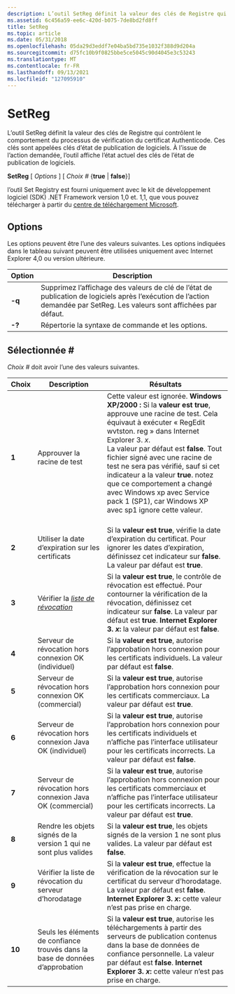 ```yaml
---
description: L’outil SetReg définit la valeur des clés de Registre qui contrôlent le comportement du processus de vérification du certificat Authenticode.
ms.assetid: 6c456a59-ee6c-420d-b075-7de8bd2fd8ff
title: SetReg
ms.topic: article
ms.date: 05/31/2018
ms.openlocfilehash: 05da29d3eddf7e04ba5bd735e1032f388d9d204a
ms.sourcegitcommit: d75fc10b9f0825bbe5ce5045c90d4045e3c53243
ms.translationtype: MT
ms.contentlocale: fr-FR
ms.lasthandoff: 09/13/2021
ms.locfileid: "127095910"
---
```

# <a name="setreg"></a>SetReg

L’outil SetReg définit la valeur des clés de Registre qui contrôlent le comportement du processus de vérification du certificat Authenticode. Ces clés sont appelées clés d’état de publication de logiciels. À l’issue de l’action demandée, l’outil affiche l’état actuel des clés de l’état de publication de logiciels.

**SetReg** \[ *Options* \] \[ *Choix \#* {**true** \| **false**}\]

l’outil Set Registry est fourni uniquement avec le kit de développement logiciel (SDK) .NET Framework version 1,0 et. 1,1, que vous pouvez télécharger à partir du [centre de téléchargement Microsoft](https://www.microsoft.com/download/details.aspx?id=16217).

## <a name="options"></a>Options

Les options peuvent être l’une des valeurs suivantes. Les options indiquées dans le tableau suivant peuvent être utilisées uniquement avec Internet Explorer 4,0 ou version ultérieure.



| Option | Description                                                                                                                                            |
|--------|--------------------------------------------------------------------------------------------------------------------------------------------------------|
| **-q** | Supprimez l’affichage des valeurs de clé de l’état de publication de logiciels après l’exécution de l’action demandée par SetReg. Les valeurs sont affichées par défaut. |
| **-?** | Répertorie la syntaxe de commande et les options.                                                                                                                       |



 

## <a name="choice-"></a>Sélectionnée \#

*Choix \#* doit avoir l’une des valeurs suivantes.



| Choix | Description                                                                                                                       | Résultats                                                                                                                                                                                                                                                                                                                                                                                                                                      |
|--------|-----------------------------------------------------------------------------------------------------------------------------------|---------------------------------------------------------------------------------------------------------------------------------------------------------------------------------------------------------------------------------------------------------------------------------------------------------------------------------------------------------------------------------------------------------------------------------------------|
| **1**  | Approuver la racine de test                                                                                                               | Cette valeur est ignorée. **Windows XP/2000 :** Si la **valeur est true**, approuve une racine de test. Cela équivaut à exécuter « RegEdit wvtston. reg » dans Internet Explorer 3. *x*.<br/> La valeur par défaut est **false**. Tout fichier signé avec une racine de test ne sera pas vérifié, sauf si cet indicateur a la valeur **true**. notez que ce comportement a changé avec Windows xp avec Service pack 1 (SP1), car Windows XP avec sp1 ignore cette valeur.<br/> <br/> |
| **2**  | Utiliser la date d’expiration sur les certificats                                                                                               | Si la **valeur est true**, vérifie la date d’expiration du certificat. Pour ignorer les dates d’expiration, définissez cet indicateur sur **false**. La valeur par défaut est **true**.                                                                                                                                                                                                                                                                                                       |
| **3**  | Vérifier la [ *liste de révocation*](../secgloss/c-gly.md) | Si la **valeur est true**, le contrôle de révocation est effectué. Pour contourner la vérification de la révocation, définissez cet indicateur sur **false**. La valeur par défaut est **true**. **Internet Explorer 3. *x*:** la valeur par défaut est **false**.<br/>                                                                                                                                                                                                                                               |
| **4**  | Serveur de révocation hors connexion OK (individuel)<br/>                                                                              | Si la **valeur est true**, autorise l’approbation hors connexion pour les certificats individuels. La valeur par défaut est **false**.                                                                                                                                                                                                                                                                                                                                                 |
| **5**  | Serveur de révocation hors connexion OK (commercial)<br/>                                                                              | Si la **valeur est true**, autorise l’approbation hors connexion pour les certificats commerciaux. La valeur par défaut est **true**.                                                                                                                                                                                                                                                                                                                                                  |
| **6**  | Serveur de révocation hors connexion Java OK (individuel)<br/>                                                                         | Si la **valeur est true**, autorise l’approbation hors connexion pour les certificats individuels et n’affiche pas l’interface utilisateur pour les certificats incorrects. La valeur par défaut est **false**.                                                                                                                                                                                                                                                                                    |
| **7**  | Serveur de révocation hors connexion Java OK (commercial)<br/>                                                                         | Si la **valeur est true**, autorise l’approbation hors connexion pour les certificats commerciaux et n’affiche pas l’interface utilisateur pour les certificats incorrects. La valeur par défaut est **true**.                                                                                                                                                                                                                                                                                     |
| **8**  | Rendre les objets signés de la version 1 qui ne sont plus valides                                                                                     | Si la **valeur est true**, les objets signés de la version 1 ne sont plus valides. La valeur par défaut est **false**.                                                                                                                                                                                                                                                                                                                                                      |
| **9**  | Vérifier la liste de révocation du serveur d’horodatage                                                                                | Si la **valeur est true**, effectue la vérification de la révocation sur le certificat du serveur d’horodatage. La valeur par défaut est **false**. **Internet Explorer 3. *x*:** cette valeur n’est pas prise en charge.<br/>                                                                                                                                                                                                                                                            |
| **10** | Seuls les éléments de confiance trouvés dans la base de données d’approbation                                                                                      | Si la **valeur est true**, autorise les téléchargements à partir des serveurs de publication contenus dans la base de données de confiance personnelle. La valeur par défaut est **false**. **Internet Explorer 3. *x*:** cette valeur n’est pas prise en charge.<br/>                                                                                                                                                                                                                                             |



 

 

 
